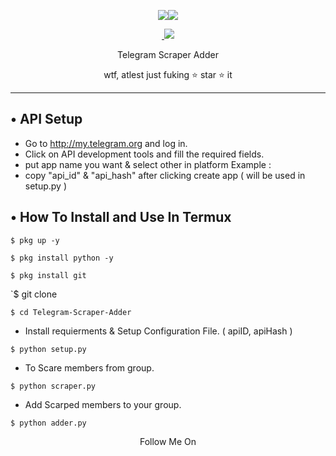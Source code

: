 <p align="center">
  <img src="https://github.com/LEGEND-LX

<p align="center"><img src="https://github.com/LEGEND-LX"></p>
<p align="center">
  <a href="https://github.com/LEGEND-LX">
    <img src="">
  </a>
  <a href="https://github.com/LEGEND-LX">
    <img src="https://github.com/LEGEND-LX">
  </a>
</p>
<p align="center">
  Telegram Scraper Adder
</p>
<p align="center">
  wtf, atlest just fuking ⭐ star ⭐ it
</p>

---

## • API Setup
* Go to http://my.telegram.org  and log in.
* Click on API development tools and fill the required fields.
* put app name you want & select other in platform Example :
* copy "api_id" & "api_hash" after clicking create app ( will be used in setup.py )

## • How To Install and Use In Termux

`$ pkg up -y`

`$ pkg install python -y`

`$ pkg install git`

`$ git clone 

`$ cd Telegram-Scraper-Adder`

* Install requierments & Setup Configuration File. ( apiID, apiHash )

`$ python setup.py`

* To Scare members from group.

`$ python scraper.py`

* Add Scarped members to your group. 

`$ python adder.py`



<p align="center">
  Follow Me On
</p>
<p align="center">
 